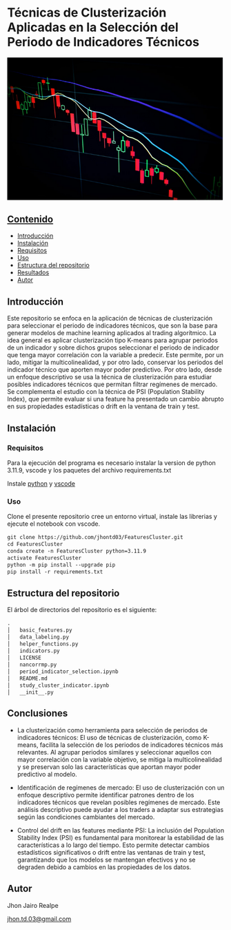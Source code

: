 # Técnicas de Clusterización Aplicadas en la Selección del Periodo de Indicadores Técnicos

![candles fig](https://github.com/jhontd03/FeaturesCluster/blob/master/img/candles.png "candles_fig")

## [Contenido](#Contenido)

- [Introducción](#Introduccón)
- [Instalación](#Instalación)
- [Requisitos](#Requisitos)
- [Uso](#Uso)
- [Estructura del repositorio](#Estructura-del-repositorio)
- [Resultados](#Resultados)
- [Autor](#Autor)

## Introducción

Este repositorio se enfoca en la aplicación de técnicas de clusterización para seleccionar el periodo de indicadores técnicos, que son la base para generar modelos de machine learning aplicados al trading algorítmico.
La idea general es aplicar clusterización tipo K-means para agrupar periodos de un indicador y sobre dichos grupos seleccionar el periodo de indicador que tenga mayor correlación con la variable a predecir. Este permite, por un lado, mitigar la multicolinealidad, y por otro lado, conservar los periodos del indicador técnico que aporten mayor poder predictivo.
Por otro lado, desde un enfoque descriptivo se usa la técnica de clusterización para estudiar posibles indicadores técnicos que permitan filtrar regímenes de mercado.
Se complementa el estudio con la técnica de PSI (Population Stability Index), que permite evaluar si una feature ha presentado un cambio abrupto en sus propiedades estadísticas o drift en la ventana de train y test. 

## Instalación

### Requisitos

Para la ejecución del programa es necesario instalar la version de python 3.11.9, vscode y los paquetes del archivo requirements.txt

Instale [python](https://www.python.org/downloads/) y [vscode](https://code.visualstudio.com/download)

### Uso

Clone el presente repositorio cree un entorno virtual, instale las librerias y ejecute el notebook con vscode.

```
git clone https://github.com/jhontd03/FeaturesCluster.git
cd FeaturesCluster
conda create -n FeaturesCluster python=3.11.9 
activate FeaturesCluster
python -m pip install --upgrade pip
pip install -r requirements.txt
```

## Estructura del repositorio

El árbol de directorios del repositorio es el siguiente:
```
.
│   basic_features.py
│   data_labeling.py
│   helper_functions.py
│   indicators.py
│   LICENSE
│   nancorrmp.py
│   period_indicator_selection.ipynb
│   README.md
│   study_cluster_indicator.ipynb
│   __init__.py
```

## Conclusiones

- La clusterización como herramienta para selección de periodos de indicadores técnicos: El uso de técnicas de clusterización, como K-means, facilita la selección de los periodos de indicadores técnicos más relevantes. Al agrupar periodos similares y seleccionar aquellos con mayor correlación con la variable objetivo, se mitiga la multicolinealidad y se preservan solo las características que aportan mayor poder predictivo al modelo.

- Identificación de regímenes de mercado: El uso de clusterización con un enfoque descriptivo permite identificar patrones dentro de los indicadores técnicos que revelan posibles regímenes de mercado. Este análisis descriptivo puede ayudar a los traders a adaptar sus estrategias según las condiciones cambiantes del mercado.

- Control del drift en las features mediante PSI: La inclusión del Population Stability Index (PSI) es fundamental para monitorear la estabilidad de las características a lo largo del tiempo. Esto permite detectar cambios estadísticos significativos o drift entre las ventanas de train y test, garantizando que los modelos se mantengan efectivos y no se degraden debido a cambios en las propiedades de los datos.

## Autor

Jhon Jairo Realpe

jhon.td.03@gmail.com

